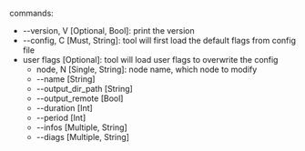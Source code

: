 
commands:

- --version, V [Optional, Bool]: print the version
- --config, C [Must, String]: tool will first load the default flags from config file
- user flags [Optional]: tool will load user flags to overwrite the config
  - node, N [Single, String]: node name, which node to modify
  - --name [String]
  - --output_dir_path [String]
  - --output_remote [Bool]
  - --duration [Int]
  - --period [Int]
  - --infos [Multiple, String]
  - --diags [Multiple, String]